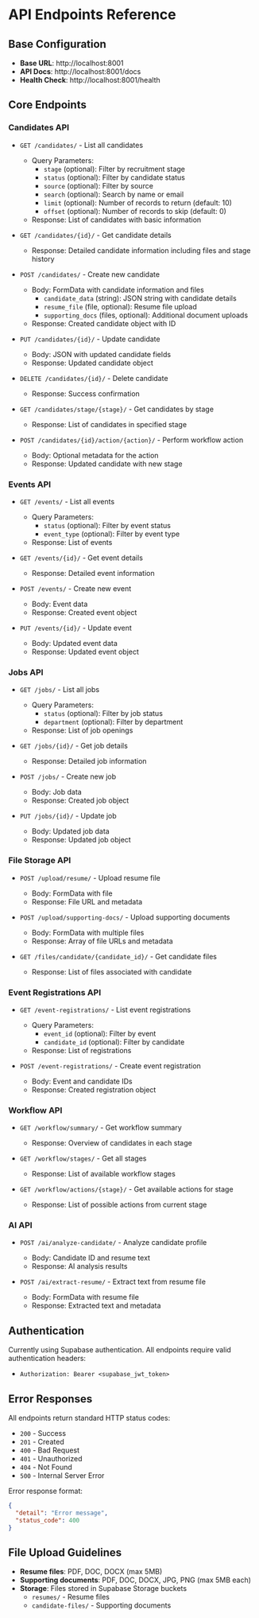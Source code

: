# API Endpoints Reference

## Base Configuration
- **Base URL**: http://localhost:8001
- **API Docs**: http://localhost:8001/docs
- **Health Check**: http://localhost:8001/health

## Core Endpoints

### Candidates API
- `GET /candidates/` - List all candidates
  - Query Parameters:
    - `stage` (optional): Filter by recruitment stage
    - `status` (optional): Filter by candidate status
    - `source` (optional): Filter by source
    - `search` (optional): Search by name or email
    - `limit` (optional): Number of records to return (default: 10)
    - `offset` (optional): Number of records to skip (default: 0)
  - Response: List of candidates with basic information

- `GET /candidates/{id}/` - Get candidate details
  - Response: Detailed candidate information including files and stage history

- `POST /candidates/` - Create new candidate
  - Body: FormData with candidate information and files
    - `candidate_data` (string): JSON string with candidate details
    - `resume_file` (file, optional): Resume file upload
    - `supporting_docs` (files, optional): Additional document uploads
  - Response: Created candidate object with ID

- `PUT /candidates/{id}/` - Update candidate
  - Body: JSON with updated candidate fields
  - Response: Updated candidate object

- `DELETE /candidates/{id}/` - Delete candidate
  - Response: Success confirmation

- `GET /candidates/stage/{stage}/` - Get candidates by stage
  - Response: List of candidates in specified stage

- `POST /candidates/{id}/action/{action}/` - Perform workflow action
  - Body: Optional metadata for the action
  - Response: Updated candidate with new stage

### Events API
- `GET /events/` - List all events
  - Query Parameters:
    - `status` (optional): Filter by event status
    - `event_type` (optional): Filter by event type
  - Response: List of events

- `GET /events/{id}/` - Get event details
  - Response: Detailed event information

- `POST /events/` - Create new event
  - Body: Event data
  - Response: Created event object

- `PUT /events/{id}/` - Update event
  - Body: Updated event data
  - Response: Updated event object

### Jobs API
- `GET /jobs/` - List all jobs
  - Query Parameters:
    - `status` (optional): Filter by job status
    - `department` (optional): Filter by department
  - Response: List of job openings

- `GET /jobs/{id}/` - Get job details
  - Response: Detailed job information

- `POST /jobs/` - Create new job
  - Body: Job data
  - Response: Created job object

- `PUT /jobs/{id}/` - Update job
  - Body: Updated job data
  - Response: Updated job object

### File Storage API
- `POST /upload/resume/` - Upload resume file
  - Body: FormData with file
  - Response: File URL and metadata

- `POST /upload/supporting-docs/` - Upload supporting documents
  - Body: FormData with multiple files
  - Response: Array of file URLs and metadata

- `GET /files/candidate/{candidate_id}/` - Get candidate files
  - Response: List of files associated with candidate

### Event Registrations API
- `GET /event-registrations/` - List event registrations
  - Query Parameters:
    - `event_id` (optional): Filter by event
    - `candidate_id` (optional): Filter by candidate
  - Response: List of registrations

- `POST /event-registrations/` - Create event registration
  - Body: Event and candidate IDs
  - Response: Created registration object

### Workflow API
- `GET /workflow/summary/` - Get workflow summary
  - Response: Overview of candidates in each stage

- `GET /workflow/stages/` - Get all stages
  - Response: List of available workflow stages

- `GET /workflow/actions/{stage}/` - Get available actions for stage
  - Response: List of possible actions from current stage

### AI API
- `POST /ai/analyze-candidate/` - Analyze candidate profile
  - Body: Candidate ID and resume text
  - Response: AI analysis results

- `POST /ai/extract-resume/` - Extract text from resume file
  - Body: FormData with resume file
  - Response: Extracted text and metadata

## Authentication
Currently using Supabase authentication. All endpoints require valid authentication headers:
- `Authorization: Bearer <supabase_jwt_token>`

## Error Responses
All endpoints return standard HTTP status codes:
- `200` - Success
- `201` - Created
- `400` - Bad Request
- `401` - Unauthorized
- `404` - Not Found
- `500` - Internal Server Error

Error response format:
```json
{
  "detail": "Error message",
  "status_code": 400
}
```

## File Upload Guidelines
- **Resume files**: PDF, DOC, DOCX (max 5MB)
- **Supporting documents**: PDF, DOC, DOCX, JPG, PNG (max 5MB each)
- **Storage**: Files stored in Supabase Storage buckets
  - `resumes/` - Resume files
  - `candidate-files/` - Supporting documents 